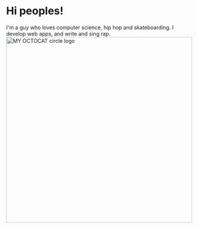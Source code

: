 # Hi peoples!
I'm a guy who loves computer science, hip hop and skateboarding.
I develop web apps, and write and sing rap.
<img src="https://user-images.githubusercontent.com/12565361/219088736-6e4849fd-05d3-4520-8739-aac7075d7b54.png)" alt="MY OCTOCAT circle logo" style="height: 500px; width:500px;"/>
